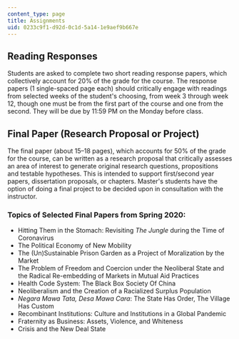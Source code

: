 ```yaml
---
content_type: page
title: Assignments
uid: 0233c9f1-d92d-0c1d-5a14-1e9aef9b667e
---
```


Reading Responses
-----------------

Students are asked to complete two short reading response papers, which collectively account for 20% of the grade for the course. The response papers (1 single-spaced page each) should critically engage with readings from selected weeks of the student's choosing, from week 3 through week 12, though one must be from the first part of the course and one from the second. They will be due by 11:59 PM on the Monday before class.

Final Paper (Research Proposal or Project)
------------------------------------------

The final paper (about 15–18 pages), which accounts for 50% of the grade for the course, can be written as a research proposal that critically assesses an area of interest to generate original research questions, propositions and testable hypotheses. This is intended to support first/second year papers, dissertation proposals, or chapters. Master's students have the option of doing a final project to be decided upon in consultation with the instructor.

### Topics of Selected Final Papers from Spring 2020:

*   Hitting Them in the Stomach: Revisiting _The Jungle_ during the Time of Coronavirus
*   The Political Economy of New Mobility
*   The (Un)Sustainable Prison Garden as a Project of Moralization by the Market
*   The Problem of Freedom and Coercion under the Neoliberal State and the Radical Re-embedding of Markets in Mutual Aid Practices
*   Health Code System: The Black Box Society Of China
*   Neoliberalism and the Creation of a Racialized Surplus Population
*   _Negara Mawa Tata, Desa Mawa Cara_: The State Has Order, The Village Has Custom
*   Recombinant Institutions: Culture and Institutions in a Global Pandemic
*   Fraternity as Business: Assets, Violence, and Whiteness
*   Crisis and the New Deal State